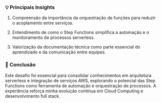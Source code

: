### 💡 Principais Insights

1) Compreensão da importância da orquestração de funções para reduzir o acoplamento entre serviços.

2) Entendimento de como o Step Functions simplifica a automação e o monitoramento de processos serverless.

3) Valorização da documentação técnica como parte essencial do aprendizado e da comunicação entre equipes.

### 🧾 Conclusão

Este desafio foi essencial para consolidar conhecimentos em arquitetura serverless e integração de serviços AWS, explorando o potencial das Step Functions como ferramenta de automação e orquestração de processos.
A experiência reforça minha evolução contínua em Cloud Computing e desenvolvimento full stack.